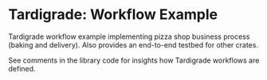 # Tardigrade: Workflow Example

Tardigrade workflow example implementing pizza shop business process
(baking and delivery). Also provides an end-to-end testbed for other crates.

See comments in the library code for insights how Tardigrade workflows are defined.
